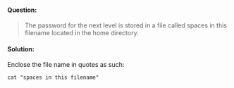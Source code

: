 #### Question:
>The password for the next level is stored in a file called spaces in this filename located in the home directory.

#### Solution:
Enclose the file name in quotes as such:
```
cat "spaces in this filename"
```

